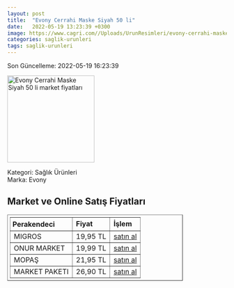 ```yaml
---
layout: post
title:  "Evony Cerrahi Maske Siyah 50 li"
date:   2022-05-19 13:23:39 +0300
image: https://www.cagri.com//Uploads/UrunResimleri/evony-cerrahi-maske-siyah-50-li-624-6c.jpg
categories: saglik-urunleri
tags: saglik-urunleri
---
```


Son Güncelleme: 2022-05-19 16:23:39

<img src="https://www.cagri.com//Uploads/UrunResimleri/evony-cerrahi-maske-siyah-50-li-624-6c.jpg" width="200" alt="Evony Cerrahi Maske Siyah 50 li market fiyatları" />

Kategori: Sağlık Ürünleri
<br />
Marka: Evony

<h2>Market ve Online Satış Fiyatları</h2>

<table border="1" style="padding: 5px;width:80%;">
  <tr>
    <td style="padding: 5px;"><strong>Perakendeci</strong></td>
    <td><strong>Fiyat</strong></td>
    <td><strong>İşlem</strong></td>
  </tr>
  <tr>
              <td title="Migros">MIGROS</td>
              <td>19,95 TL</td>
              <td><a title="Migros" target="_blank" href="https://www.migros.com.tr/evony-3-katli-cerrahi-siyah-maske-50li-p-1e22e6b">satın al</a></td>
            </tr><tr>
              <td title="Onur Market">ONUR MARKET</td>
              <td>19,99 TL</td>
              <td><a title="Onur Market" target="_blank" href="https://www.onurmarket.com/-evony-cerrahi-maske-cocuk-kids-50-li--69105">satın al</a></td>
            </tr><tr>
              <td title="Mopaş">MOPAŞ</td>
              <td>21,95 TL</td>
              <td><a title="Mopaş" target="_blank" href="https://www.mopas.com.tr/evony-cerrahi-maske-siyah-50li/p/858965">satın al</a></td>
            </tr><tr>
              <td title="Market Paketi">MARKET PAKETI</td>
              <td>26,90 TL</td>
              <td><a title="Market Paketi" target="_blank" href="https://www.marketpaketi.com.tr/evony-cerrahi-maske-yumusak-lastikli-50-adet-3-katli-p-550983">satın al</a></td>
            </tr>
</table>
